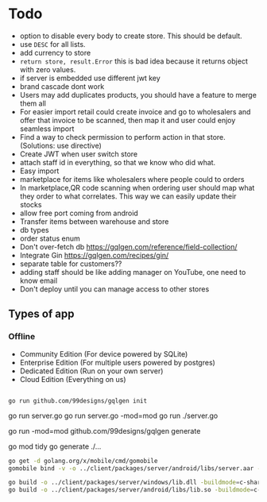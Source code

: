 # Todo

- option to disable every body to create store. This should be default.
- use `DESC` for all lists.
- add currency to store
- `return store, result.Error` this is bad idea because it returns object with zero values.
- if server is embedded use different jwt key
- brand cascade dont work
- Users may add duplicates products, you should have a feature to merge them all
- For easier import retail could create invoice and go to wholesalers and offer that invoice to be scanned, then map it
  and user could enjoy seamless import
- Find a way to check permission to perform action in that store. (Solutions: use directive)
- Create JWT when user switch store
- attach staff id in everything, so that we know who did what.
- Easy import
- marketplace for items like wholesalers where people could to orders
- In marketplace,QR code scanning when ordering user should map what they order to what correlates. This way we can
  easily update their stocks
- allow free port coming from android
- Transfer items between warehouse and store
- db types
- order status enum
- Don't over-fetch db https://gqlgen.com/reference/field-collection/
- Integrate Gin https://gqlgen.com/recipes/gin/
- separate table for customers??
- adding staff should be like adding manager on YouTube, one need to know email
- Don't deploy until you can manage access to other stores

## Types of app

### Offline

- Community Edition (For device powered by SQLite)
- Enterprise Edition (For multiple users powered by postgres)
- Dedicated Edition (Run on your own server)
- Cloud Edition (Everything on us)

```console

go run github.com/99designs/gqlgen init

```

go run server.go go run server.go -mod=mod go run ./server.go

go run -mod=mod github.com/99designs/gqlgen generate

go mod tidy go generate ./...

```bash
go get -d golang.org/x/mobile/cmd/gomobile 
gomobile bind -v -o ../client/packages/server/android/libs/server.aar -target=android ./lib
```

```bash
go build -o ../client/packages/server/windows/lib.dll -buildmode=c-shared lib.go
go build -o ../client/packages/server/android/libs/lib.so -buildmode=c-shared lib.go
```